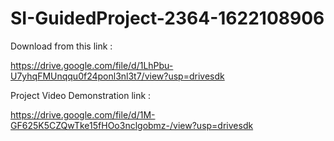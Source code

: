 # SI-GuidedProject-2364-1622108906

Download from this link :

https://drive.google.com/file/d/1LhPbu-U7yhqFMUnqqu0f24ponl3nl3t7/view?usp=drivesdk

Project Video Demonstration link :

https://drive.google.com/file/d/1M-GF625K5CZQwTke15fHOo3nclgobmz-/view?usp=drivesdk
